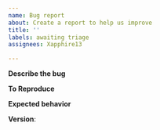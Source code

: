 ```yaml
---
name: Bug report
about: Create a report to help us improve
title: ''
labels: awaiting triage
assignees: Xapphire13

---
```


**Describe the bug**
<!-- A clear and concise description of what the bug is -->

**To Reproduce**
<!-- Steps to reproduce the behavior -->

**Expected behavior**
<!-- A clear and concise description of what you expected to happen -->

**Version**:

